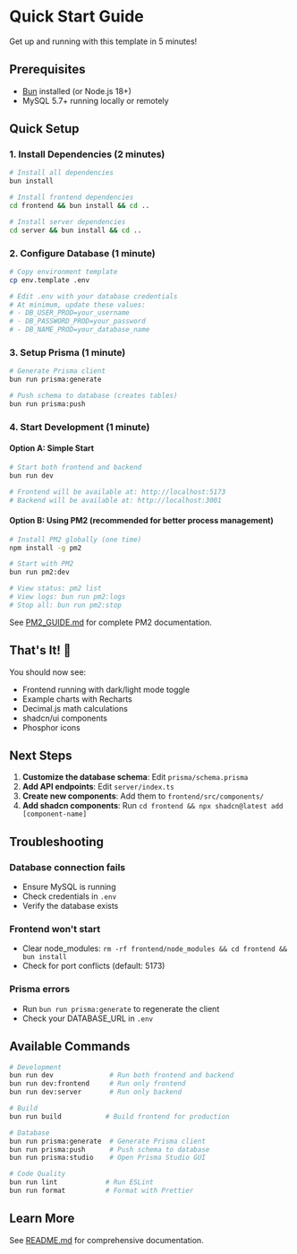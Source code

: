 # Quick Start Guide

Get up and running with this template in 5 minutes!

## Prerequisites

- [Bun](https://bun.sh) installed (or Node.js 18+)
- MySQL 5.7+ running locally or remotely

## Quick Setup

### 1. Install Dependencies (2 minutes)

```bash
# Install all dependencies
bun install

# Install frontend dependencies
cd frontend && bun install && cd ..

# Install server dependencies
cd server && bun install && cd ..
```

### 2. Configure Database (1 minute)

```bash
# Copy environment template
cp env.template .env

# Edit .env with your database credentials
# At minimum, update these values:
# - DB_USER_PROD=your_username
# - DB_PASSWORD_PROD=your_password
# - DB_NAME_PROD=your_database_name
```

### 3. Setup Prisma (1 minute)

```bash
# Generate Prisma client
bun run prisma:generate

# Push schema to database (creates tables)
bun run prisma:push
```

### 4. Start Development (1 minute)

#### Option A: Simple Start

```bash
# Start both frontend and backend
bun run dev

# Frontend will be available at: http://localhost:5173
# Backend will be available at: http://localhost:3001
```

#### Option B: Using PM2 (recommended for better process management)

```bash
# Install PM2 globally (one time)
npm install -g pm2

# Start with PM2
bun run pm2:dev

# View status: pm2 list
# View logs: bun run pm2:logs
# Stop all: bun run pm2:stop
```

See [PM2_GUIDE.md](./PM2_GUIDE.md) for complete PM2 documentation.

## That's It! 🎉

You should now see:

- Frontend running with dark/light mode toggle
- Example charts with Recharts
- Decimal.js math calculations
- shadcn/ui components
- Phosphor icons

## Next Steps

1. **Customize the database schema**: Edit `prisma/schema.prisma`
2. **Add API endpoints**: Edit `server/index.ts`
3. **Create new components**: Add them to `frontend/src/components/`
4. **Add shadcn components**: Run `cd frontend && npx shadcn@latest add [component-name]`

## Troubleshooting

### Database connection fails

- Ensure MySQL is running
- Check credentials in `.env`
- Verify the database exists

### Frontend won't start

- Clear node_modules: `rm -rf frontend/node_modules && cd frontend && bun install`
- Check for port conflicts (default: 5173)

### Prisma errors

- Run `bun run prisma:generate` to regenerate the client
- Check your DATABASE_URL in `.env`

## Available Commands

```bash
# Development
bun run dev              # Run both frontend and backend
bun run dev:frontend     # Run only frontend
bun run dev:server       # Run only backend

# Build
bun run build           # Build frontend for production

# Database
bun run prisma:generate  # Generate Prisma client
bun run prisma:push      # Push schema to database
bun run prisma:studio    # Open Prisma Studio GUI

# Code Quality
bun run lint            # Run ESLint
bun run format          # Format with Prettier
```

## Learn More

See [README.md](./README.md) for comprehensive documentation.
